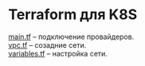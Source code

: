 # Terraform для K8S

[main.tf](main.tf) – подключение провайдеров.<br/>
[vpc.tf](vpc.tf) – созадние сети.<br/>
[variables.tf](variables.tf) – настройка сети.<br/>